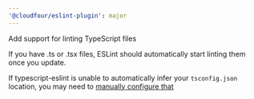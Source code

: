 ```yaml
---
'@cloudfour/eslint-plugin': major
---
```


Add support for linting TypeScript files

If you have .ts or .tsx files, ESLint should automatically start linting them once you update.

If typescript-eslint is unable to automatically infer your `tsconfig.json` location, you may need to [manually configure that](https://github.com/typescript-eslint/typescript-eslint/blob/master/docs/getting-started/linting/TYPED_LINTING.md)
